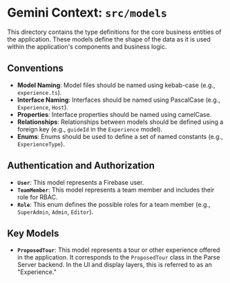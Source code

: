 # Gemini Context: `src/models`

This directory contains the type definitions for the core business entities of the application. These models define the shape of the data as it is used within the application's components and business logic.

## Conventions

-   **Model Naming**: Model files should be named using kebab-case (e.g., `experience.ts`).
-   **Interface Naming**: Interfaces should be named using PascalCase (e.g., `Experience`, `Host`).
-   **Properties**: Interface properties should be named using camelCase.
-   **Relationships**: Relationships between models should be defined using a foreign key (e.g., `guideId` in the `Experience` model).
-   **Enums**: Enums should be used to define a set of named constants (e.g., `ExperienceType`).

## Authentication and Authorization

-   **`User`**: This model represents a Firebase user.
-   **`TeamMember`**: This model represents a team member and includes their role for RBAC.
-   **`Role`**: This enum defines the possible roles for a team member (e.g., `SuperAdmin`, `Admin`, `Editor`).

## Key Models

-   **`ProposedTour`**: This model represents a tour or other experience offered in the application. It corresponds to the `ProposedTour` class in the Parse Server backend. In the UI and display layers, this is referred to as an "Experience."
